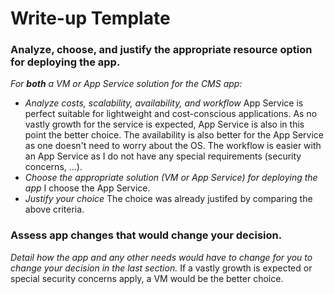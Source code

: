 # Write-up Template

### Analyze, choose, and justify the appropriate resource option for deploying the app.

*For **both** a VM or App Service solution for the CMS app:*
- *Analyze costs, scalability, availability, and workflow*
App Service is perfect suitable for lightweight and cost-conscious applications. 
As no vastly growth for the service is expected, App Service is also in this point the better choice.
The availability is also better for the App Service as one doesn't need to worry about the OS.
The workflow is easier with an App Service as I do not have any special requirements (security concerns, ...). 
- *Choose the appropriate solution (VM or App Service) for deploying the app*
I choose the App Service.
- *Justify your choice*
The choice was already justifed by comparing the above criteria.


### Assess app changes that would change your decision.

*Detail how the app and any other needs would have to change for you to change your decision in the last section.* 
If a vastly growth is expected or special security concerns apply, a VM would be the better choice.